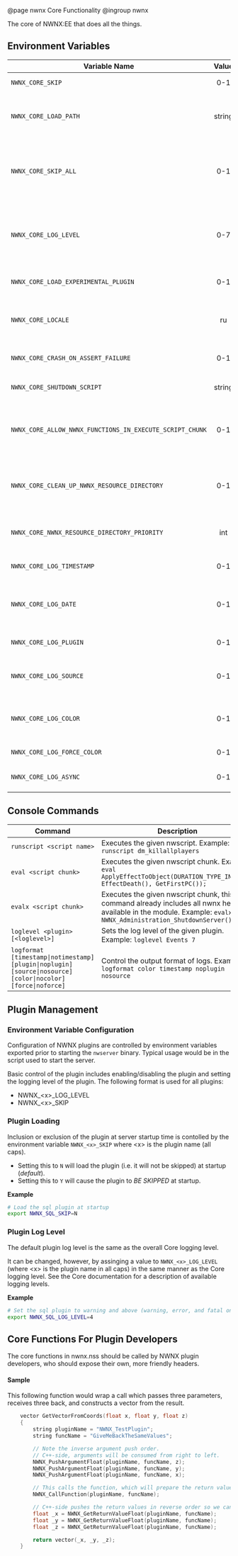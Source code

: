 @page nwnx Core Functionality
@ingroup nwnx

The core of NWNX:EE that does all the things.

## Environment Variables

| Variable Name | Value | Default | Notes |
| ------------- | :---: | ------- | ----- |
| `NWNX_CORE_SKIP` | 0-1 | 0 | Set whether to load NWNX or not.
| `NWNX_CORE_LOAD_PATH` | string | Unset | The directory from where plugins are loaded. Defaults to where NWNX_Core is located.
| `NWNX_CORE_SKIP_ALL` | 0-1 | 0 | Changes the default plugin load state from 'load all' to 'skip all'. Use `NWNX_{PLUGIN}_SKIP=n` to enable specific plugins in this case.
| `NWNX_CORE_LOG_LEVEL` | 0-7 | 0| Sets the default log level. `6` is a good level for live servers. `7`  includes debug messages which can be helpful if you're having issues.
| `NWNX_CORE_LOAD_EXPERIMENTAL_PLUGIN` | 0-1 | 0 | Allows loading of NWNX_Experimental, use at your own risk.
| `NWNX_CORE_LOCALE` | ru | Unset | Set the locale NWNX will use when encoding. Currently only supports Russian/Cyrillic (`ru`)
| `NWNX_CORE_CRASH_ON_ASSERT_FAILURE` | 0-1 | 0 | Sets whether an ASSERT failure hard crashes the server.
| `NWNX_CORE_SHUTDOWN_SCRIPT` | string | Unset | Sets which NWScript to run when the module shuts down.
| `NWNX_CORE_ALLOW_NWNX_FUNCTIONS_IN_EXECUTE_SCRIPT_CHUNK` | 0-1 | 0 | When enabled, allows the ExecuteScriptChunk() function to call NWScript NWNX functions.
| `NWNX_CORE_CLEAN_UP_NWNX_RESOURCE_DIRECTORY` | 0-1 | 0 | When enabled, the UserDirectory/nwnx folder will be cleaned on startup, meaning all contents will be deleted.
| `NWNX_CORE_NWNX_RESOURCE_DIRECTORY_PRIORITY` | int | 70000000 | Sets the resman priority of the UserDirectory/nwnx folder.
| `NWNX_CORE_LOG_TIMESTAMP` | 0-1 | 1 | Set whether to show timestamp in logs printed by NWNX.
| `NWNX_CORE_LOG_DATE` | 0-1 | 1 | Set whether to show date(Y-M-D) in logs printed by NWNX. Timestamps must be enabled.
| `NWNX_CORE_LOG_PLUGIN` | 0-1 | 1 | Set whether to show plugin name in logs printed by NWNX.
| `NWNX_CORE_LOG_SOURCE` | 0-1 | 1 | Set whether to show source code location in logs printed by NWNX.
| `NWNX_CORE_LOG_COLOR` | 0-1 | 1 | Set whether to show logs printed by NWNX in color (only when printing to a TTY).
| `NWNX_CORE_LOG_FORCE_COLOR` | 0-1| 0 | Sets whether to force color output.
| `NWNX_CORE_LOG_ASYNC` | 0-1| 0 | Sets whether to flush the log to disk in an async thread.

## Console Commands

| Command | Description |
| ------- | ----------- |
| `runscript <script name>` | Executes the given nwscript. Example: `runscript dm_killallplayers`
| `eval <script chunk>` | Executes the given nwscript chunk. Example: `eval ApplyEffectToObject(DURATION_TYPE_INSTANT, EffectDeath(), GetFirstPC());`
| `evalx <script chunk>` | Executes the given nwscript chunk, this command already includes all nwnx headers available in the module. Example: `evalx NWNX_Administration_ShutdownServer();`
| `loglevel <plugin> [<loglevel>]` | Sets the log level of the given plugin. Example: `loglevel Events 7`
| `logformat [timestamp\|notimestamp] [plugin\|noplugin] [source\|nosource] [color\|nocolor] [force\|noforce]` | Control the output format of logs. Example: `logformat color timestamp noplugin nosource`

## Plugin Management

### Environment Variable Configuration

Configuration of NWNX plugins are controlled by environment variables exported prior to starting the ``nwserver`` binary.  Typical usage would 
be in the script used to start the server.

Basic control of the plugin includes enabling/disabling the plugin and setting the logging level of the plugin.  The following format is used for
all plugins:

* NWNX_\<x>_LOG_LEVEL
* NWNX_\<x>_SKIP

### Plugin Loading

Inclusion or exclusion of the plugin at server startup time is contolled by the environment variable ``NWNX_<x>_SKIP`` where \<x> is the plugin name (all caps).

* Setting this to ``N`` will load the plugin (i.e. it will not be skipped) at startup (_default_).
* Setting this to ``Y`` will cause the plugin to _BE SKIPPED_ at startup.

__Example__
```bash
# Load the sql plugin at startup
export NWNX_SQL_SKIP=N
```

### Plugin Log Level

The default plugin log level is the same as the overall Core logging level.

It can be changed, however, by assinging a value to ``NWNX_<x>_LOG_LEVEL`` (where \<x> is the plugin name in all caps) in the same manner as the Core logging level.
See the Core documentation for a description of available logging levels.

__Example__
```bash
# Set the sql plugin to warning and above (warning, error, and fatal only)
export NWNX_SQL_LOG_LEVEL=4
```
## Core Functions For Plugin Developers
The core functions in nwnx.nss should be called by NWNX plugin developers, who should expose their own, more friendly headers.

#### Sample
This following function would wrap a call which passes three parameters, receives three back, and constructs a vector from the result.
```c
    vector GetVectorFromCoords(float x, float y, float z)
    {
        string pluginName = "NWNX_TestPlugin";
        string funcName = "GiveMeBackTheSameValues";

        // Note the inverse argument push order.
        // C++-side, arguments will be consumed from right to left.
        NWNX_PushArgumentFloat(pluginName, funcName, z);
        NWNX_PushArgumentFloat(pluginName, funcName, y);
        NWNX_PushArgumentFloat(pluginName, funcName, x);

        // This calls the function, which will prepare the return values.
        NWNX_CallFunction(pluginName, funcName);

        // C++-side pushes the return values in reverse order so we can consume them naturally here.
        float _x = NWNX_GetReturnValueFloat(pluginName, funcName);
        float _y = NWNX_GetReturnValueFloat(pluginName, funcName);
        float _z = NWNX_GetReturnValueFloat(pluginName, funcName);

        return vector(_x, _y, _z);
    }
```
